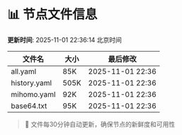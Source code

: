 # 📊 节点文件信息

**更新时间**: 2025-11-01 22:36:14 北京时间

| 文件名 | 大小 | 最后修改 |
|--------|------|----------|
| all.yaml | 85K | 2025-11-01 22:36 |
| history.yaml | 505K | 2025-11-01 22:36 |
| mihomo.yaml | 92K | 2025-11-01 22:36 |
| base64.txt | 95K | 2025-11-01 22:36 |

> 🔄 文件每30分钟自动更新，确保节点的新鲜度和可用性
